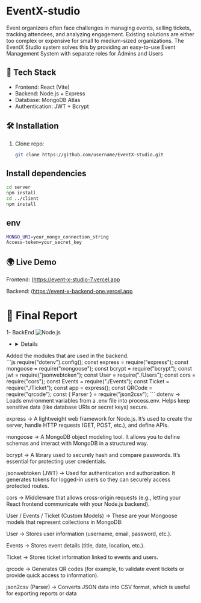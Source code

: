 # EventX-studio
Event organizers often face challenges in managing events, selling tickets, tracking attendees, and analyzing engagement. Existing solutions are either too complex or expensive for small to medium-sized organizations.  The EventX Studio system solves this by providing an easy-to-use Event Management System with separate roles for Admins and Users


## 🚀 Tech Stack
- Frontend: React (Vite)
- Backend: Node.js + Express
- Database: MongoDB Atlas
- Authentication: JWT + Bcrypt

## 🛠️ Installation
1. Clone repo:
   ```bash
   git clone https://github.com/username/EventX-studio.git
   ```

## Install dependencies
```bash
cd server
npm install
cd ../client
npm install
```

## env
```bash
MONGO_URI=your_mongo_connection_string
Access-token=your_secret_key
```

## 🌍 Live Demo

Frontend: (https://event-x-studio-7.vercel.app

Backend: (https://event-x-backend-one.vercel.app

# 📑 Final Report

1- BackEnd ![Node.js](https://img.shields.io/badge/node-%3E%3D14-green)
 - <details>
  <summary>Added the modules that are used in the backend.</summary>
```js
require("dotenv").config();
const express = require("express");
const mongoose = require("mongoose");
const bcrypt = require("bcrypt");
const jwt = require("jsonwebtoken");
const User = require("./Users");
const cors = require("cors");
const Events = require("./Events");
const Ticket = require("./Ticket");
const app = express();
const QRCode = require("qrcode");
const { Parser } = require("json2csv");
```
dotenv → Loads environment variables from a .env file into process.env. Helps keep sensitive data (like database URIs or secret keys) secure.

express → A lightweight web framework for Node.js. It’s used to create the server, handle HTTP requests (GET, POST, etc.), and define APIs.

mongoose → A MongoDB object modeling tool. It allows you to define schemas and interact with MongoDB in a structured way.

bcrypt → A library used to securely hash and compare passwords. It’s essential for protecting user credentials.

jsonwebtoken (JWT) → Used for authentication and authorization. It generates tokens for logged-in users so they can securely access protected routes.

cors → Middleware that allows cross-origin requests (e.g., letting your React frontend communicate with your Node.js backend).

User / Events / Ticket (Custom Models) → These are your Mongoose models that represent collections in MongoDB:

User → Stores user information (username, email, password, etc.).

Events → Stores event details (title, date, location, etc.).

Ticket → Stores ticket information linked to events and users.

qrcode → Generates QR codes (for example, to validate event tickets or provide quick access to information).

json2csv (Parser) → Converts JSON data into CSV format, which is useful for exporting reports or data
   
</details>
   



